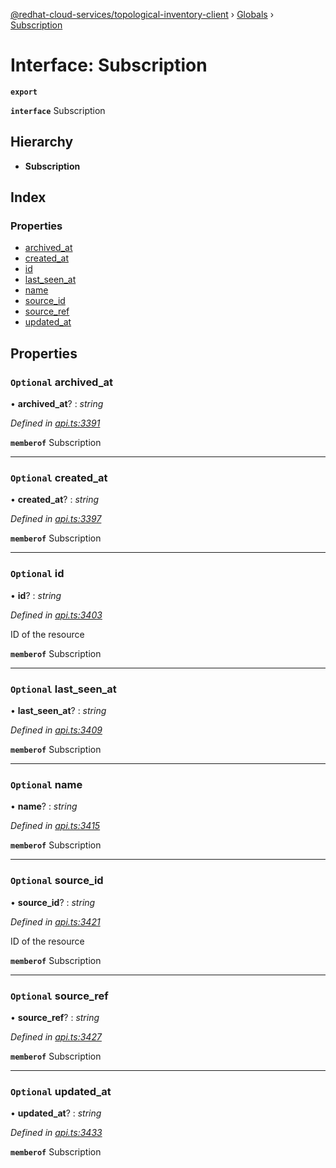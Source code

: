 [@redhat-cloud-services/topological-inventory-client](../README.md) › [Globals](../globals.md) › [Subscription](subscription.md)

# Interface: Subscription

**`export`** 

**`interface`** Subscription

## Hierarchy

* **Subscription**

## Index

### Properties

* [archived_at](subscription.md#optional-archived_at)
* [created_at](subscription.md#optional-created_at)
* [id](subscription.md#optional-id)
* [last_seen_at](subscription.md#optional-last_seen_at)
* [name](subscription.md#optional-name)
* [source_id](subscription.md#optional-source_id)
* [source_ref](subscription.md#optional-source_ref)
* [updated_at](subscription.md#optional-updated_at)

## Properties

### `Optional` archived_at

• **archived_at**? : *string*

*Defined in [api.ts:3391](https://github.com/RedHatInsights/javascript-clients/blob/master/packages/topological-inventory/api.ts#L3391)*

**`memberof`** Subscription

___

### `Optional` created_at

• **created_at**? : *string*

*Defined in [api.ts:3397](https://github.com/RedHatInsights/javascript-clients/blob/master/packages/topological-inventory/api.ts#L3397)*

**`memberof`** Subscription

___

### `Optional` id

• **id**? : *string*

*Defined in [api.ts:3403](https://github.com/RedHatInsights/javascript-clients/blob/master/packages/topological-inventory/api.ts#L3403)*

ID of the resource

**`memberof`** Subscription

___

### `Optional` last_seen_at

• **last_seen_at**? : *string*

*Defined in [api.ts:3409](https://github.com/RedHatInsights/javascript-clients/blob/master/packages/topological-inventory/api.ts#L3409)*

**`memberof`** Subscription

___

### `Optional` name

• **name**? : *string*

*Defined in [api.ts:3415](https://github.com/RedHatInsights/javascript-clients/blob/master/packages/topological-inventory/api.ts#L3415)*

**`memberof`** Subscription

___

### `Optional` source_id

• **source_id**? : *string*

*Defined in [api.ts:3421](https://github.com/RedHatInsights/javascript-clients/blob/master/packages/topological-inventory/api.ts#L3421)*

ID of the resource

**`memberof`** Subscription

___

### `Optional` source_ref

• **source_ref**? : *string*

*Defined in [api.ts:3427](https://github.com/RedHatInsights/javascript-clients/blob/master/packages/topological-inventory/api.ts#L3427)*

**`memberof`** Subscription

___

### `Optional` updated_at

• **updated_at**? : *string*

*Defined in [api.ts:3433](https://github.com/RedHatInsights/javascript-clients/blob/master/packages/topological-inventory/api.ts#L3433)*

**`memberof`** Subscription
